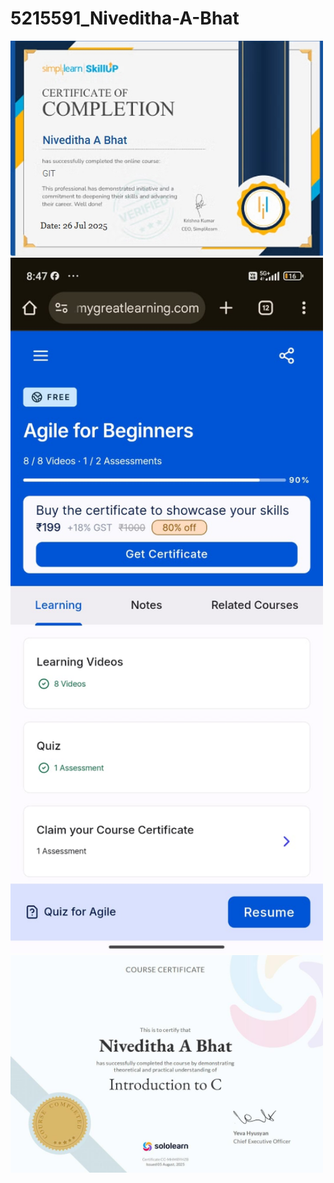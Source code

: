 # 5215591\_Niveditha-A-Bhat



<img src="https://raw.githubusercontent.com/Niveditha-a-bhat/5215591_Niveditha-A-Bhat/main/Git/Git%20training%20Certificate.jpeg" alt="Git Training Certificate" width="500"/>

<img src="https://raw.githubusercontent.com/Niveditha-a-bhat/5215591_Niveditha-A-Bhat/main/SDLC/SDLC%20Certidicate.jpg" alt="SDLC Certificate" width="500"/>

<img src="https://raw.githubusercontent.com/Niveditha-a-bhat/5215591_Niveditha-A-Bhat/main/C%20Programming/Introduction_to_C.jpg" alt="Introduction to C Certificate" width="500">








